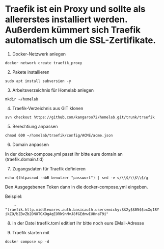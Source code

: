 # Traefik ist ein Proxy und sollte als allererstes installiert werden. Außerdem kümmert sich Traefik automatisch um die SSL-Zertifikate.

01. Docker-Netzwerk anlegen

```docker network create traefik_proxy```

02. Pakete installieren

```sudo apt install apache2-utils -y
sudo apt install subversion -y
```

03. Arbeitsverzeichnis für Homelab anlegen

```mkdir ~/homelab```

04. Traefik-Verzeichnis aus GIT klonen

```svn checkout https://github.com/kangaroo72/homelab.git/trunk/traefik```

05. Berechtiung anpassen

```chmod 600 ~/homelab/traefik/config/ACME/acme.json```

06. Domain anpassen

In der docker-compose.yml passt ihr bitte eure domain an (traefik.domain.tld)

07. Zugangsdaten für Traefik definieren

```echo $(htpasswd -nbB benutzer "passwort") | sed -e s/\\$/\\$\\$/g```

Den Ausgegebenen Token dann in die docker-compose.yml eingeben.

Beispiel:

  ```    - "traefik.http.middlewares.auth.basicauth.users=micky:$$2y$$05$$oxXq18YikZO/bZBvZb2DNOTGXOgAqEORk9nMvJ8fGEdnwIUHnaT9i"```

08. in der Datei traefik.toml editiert ihr bitte noch eure EMail-Adresse

09. Traefik starten mit

```docker compose up -d```
